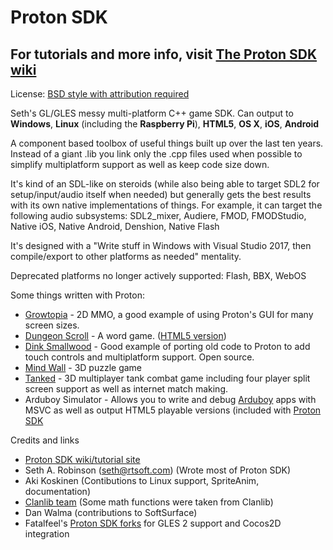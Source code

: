 # Proton SDK

## For tutorials and more info, visit [The Proton SDK wiki](www.protonsdk.com)

License: [BSD style with attribution required](https://github.com/SethRobinson/proton/blob/master/license.txt)

Seth's GL/GLES messy multi-platform C++ game SDK.  Can output to **Windows**, **Linux** (including the **Raspberry Pi**), **HTML5**, **OS X**,  **iOS**, **Android**

A component based toolbox of useful things built up over the last ten years.  Instead of a giant .lib you link only the .cpp files used when possible to simplify multiplatform support as well as keep code size down.



It's kind of an SDL-like on steroids (while also being able to target SDL2 for setup/input/audio itself when needed) but generally gets the best results with its own native implementations of things. For example, it can target the following audio subsystems: SDL2_mixer, Audiere, FMOD, FMODStudio, Native iOS, Native Android, Denshion, Native Flash

It's designed with a "Write stuff in Windows with Visual Studio 2017, then compile/export to other platforms as needed" mentality.

Deprecated platforms no longer actively supported:  Flash, BBX, WebOS

Some things written with Proton:

* [Growtopia](www.growtopiagame.com) - 2D MMO, a good example of using Proton's GUI for many screen sizes.
* [Dungeon Scroll](http://www.rtsoft.com/pages/dscroll_mobile.php) - A word game.  ([HTML5 version](www.dungeonscroll.com))
* [Dink Smallwood](www.rtsoft.com/pages/dink.php) - Good example of porting old code to Proton to add touch controls and multiplatform support. Open source.
* [Mind Wall](https://www.codedojo.com/?p=138) - 3D puzzle game
* [Tanked](https://www.rtsoft.com/pages/tanked.php) - 3D multiplayer tank combat game including four player split screen support as well as internet match making.
* Arduboy Simulator - Allows you to write and debug [Arduboy](arduboy.com) apps with MSVC as well as output HTML5 playable versions (included with [Proton SDK](https://arduboy.com)

Credits and links
- [Proton SDK wiki/tutorial site](www.protonsdk.com)
- Seth A. Robinson (seth@rtsoft.com) (Wrote most of Proton SDK)
- Aki Koskinen (Contibutions to Linux support, SpriteAnim, documentation)
- [Clanlib team](https://github.com/sphair/ClanLib/blob/master/CREDITS) (Some math functions were taken from Clanlib)
- Dan Walma (contributions to SoftSurface)
- Fatalfeel's [Proton SDK forks](https://github.com/fatalfeel) for GLES 2 support and Cocos2D integration
